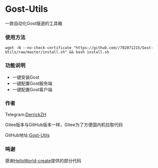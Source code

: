 # Gost-Utils
一款自动化Gost隧道的工具箱

### 使用方法
```shell
wget -N --no-check-certificate "https://github.com//782071215/Gost-Utils/raw/master/install.sh" && bash install.sh
```

### 功能说明
- 一键安装Gost
- 一键配置Gost服务端
- 一键配置Gost客户端
### 作者
Telegram:[DerrickZH](https://t.me/DerrickZH "DerrickZH")

Gitee版本与GitHub版本一样，Gitee为了方便国内机拉取代码

GitHub地址:[Gost-Utils](https://github.com/bobkjl/Gost-Utils "Gost-Utils")
### 鸣谢
感谢[HelloWorld-create](https://github.com/HelloWorld-create "HelloWorld-create")提供的部分代码
